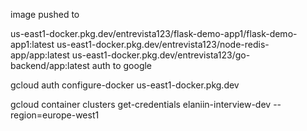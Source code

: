 image pushed to 

us-east1-docker.pkg.dev/entrevista123/flask-demo-app1/flask-demo-app1:latest
us-east1-docker.pkg.dev/entrevista123/node-redis-app/app:latest
us-east1-docker.pkg.dev/entrevista123/go-backend/app:latest
auth to google 

gcloud auth configure-docker us-east1-docker.pkg.dev

gcloud container clusters get-credentials elaniin-interview-dev     --region=europe-west1